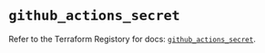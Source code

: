 # `github_actions_secret`

Refer to the Terraform Registory for docs: [`github_actions_secret`](https://registry.terraform.io/providers/integrations/github/5.33.0/docs/resources/actions_secret).
